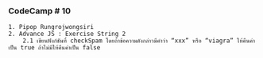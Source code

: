 ### CodeCamp # 10
    1. Pipop Rungrojwongsiri
    2. Advance JS : Exercise String 2
        2.1 เขียนฟังก์ชันที่ checkSpam โดยถ้าข้อความดังกล่าวมีคำว่า “xxx” หรือ “viagra” ให้คืนค่าเป็น true ถ้าไม่มีให้คืนค่าเป็น false